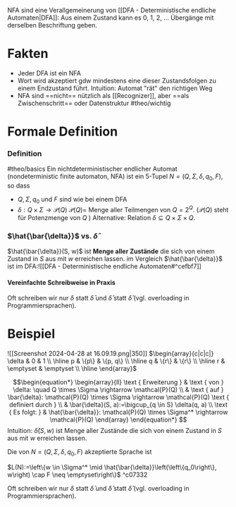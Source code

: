 NFA sind eine Verallgemeinerung von [[DFA - Deterministische endliche Automaten|DFA]]: Aus einem Zustand kann es 0, 1, 2, ... Übergänge mit derselben Beschriftung geben.

# Fakten
- Jeder DFA ist ein NFA
- Wort wird akzeptiert gdw mindestens eine dieser Zustandsfolgen zu einem Endzustand führt.
	Intuition: Automat "rät" den richtigen Weg
- NFA sind ==nicht== nützlich als [[Recognizer]], aber ==als Zwischenschritt== oder Datenstruktur #theo/wichtig 


# Formale Definition
### Definition
#theo/basics
Ein nichtdeterministischer endlicher Automat (nondeterministic finite automaton, NFA) ist ein 5-Tupel $N=\left(Q, \Sigma, \delta, q_0, F\right)$, so dass
- $Q, \Sigma, q_0$ und $F$ sind wie bei einem DFA
- $\delta: Q \times \Sigma \rightarrow \mathcal{P}(Q)$
$\mathcal{P}(Q)=$ Menge aller Teilmengen von $Q=2^Q$.
($\mathcal{P}(Q)$ steht für Potenzmenge von $Q$ )
Alternative: Relation $\delta \subseteq Q \times \Sigma \times Q$.

### $\hat{\bar{\delta}}$ vs. $\hat{\delta}$
$\hat{\bar{\delta}}(S, w)$ ist **Menge aller Zustände** die sich von einem Zustand in $S$ aus mit $w$ erreichen lassen.
	im Vergleich $\hat{\bar{\delta}}$ ist im DFA:![[DFA - Deterministische endliche Automaten#^cefbf7]]
#### Vereinfachte Schreibweise in Praxis
Oft schreiben wir nur $\delta$ statt $\bar{\delta}$ und $\hat{\delta}$ statt $\hat{\delta}$ (vgl. overloading in Programmiersprachen).


# Beispiel
![[Screenshot 2024-04-28 at 16.09.19.png|350]] $\begin{array}{c|c|c|} \delta & 0 & 1 \\ \hline p & \{p\} & \{p, q\} \\ \hline q & \{r\} & \{r\} \\ \hline r & \emptyset & \emptyset \\ \hline \end{array}$


$$\begin{equation*}
\begin{array}{ll}
\text { Erweiterung } & \text { von } \delta: \quad Q \times \Sigma \rightarrow \mathcal{P}(Q) \\
& \text { auf } \bar{\delta}: \mathcal{P}(Q) \times \Sigma \rightarrow \mathcal{P}(Q) \text { definiert durch } \\
& \bar{\delta}(S, a):=\bigcup_{q \in S} \delta(q, a) \\
\text { Es folgt: } & \hat{\bar{\delta}}: \mathcal{P}(Q) \times \Sigma^* \rightarrow \mathcal{P}(Q)
\end{array}
\end{equation*}
$$
Intuition: 
$\hat{\delta}(S, w)$ ist Menge aller Zustände die sich von einem Zustand in $S$ aus mit $w$ erreichen lassen.

Die von $N=\left(Q, \Sigma, \delta, q_0, F\right)$ akzeptierte Sprache ist

$L(N):=\left\{w \in \Sigma^* \mid \hat{\bar{\delta}}\left(\left\{q_0\right\}, w\right) \cap F \neq \emptyset\right\}$ ^c07332


Oft schreiben wir nur $\delta$ statt $\bar{\delta}$ und $\hat{\delta}$ statt $\hat{\delta}$ (vgl. overloading in Programmiersprachen).